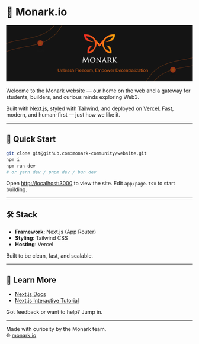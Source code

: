 # 🦋 Monark.io

![Monark Cover](cover.png)

Welcome to the Monark website — our home on the web and a gateway for students, builders, and curious minds exploring Web3.

Built with [Next.js](https://nextjs.org), styled with [Tailwind](https://tailwindcss.com/), and deployed on [Vercel](https://vercel.com). Fast, modern, and human-first — just how we like it.

---

## 🚀 Quick Start

```bash
git clone git@github.com:monark-community/website.git
npm i
npm run dev
# or yarn dev / pnpm dev / bun dev
```

Open [http://localhost:3000](http://localhost:3000) to view the site. 
Edit `app/page.tsx` to start building.

---

## 🛠 Stack

- **Framework**: Next.js (App Router)
- **Styling**: Tailwind CSS
- **Hosting**: Vercel

Built to be clean, fast, and scalable.

---

## 🧠 Learn More

- [Next.js Docs](https://nextjs.org/docs)
- [Next.js Interactive Tutorial](https://nextjs.org/learn)

Got feedback or want to help? Jump in.

---

Made with curiosity by the Monark team.  
🌐 [monark.io](https://monark.io)